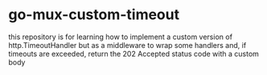 # go-mux-custom-timeout

this repository is for learning how to implement a custom version of http.TimeoutHandler but as a middleware to wrap some handlers and, if timeouts are exceeded, return the 202 Accepted status code with a custom body
